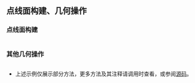 ## 点线面构建、几何操作

### 点线面构建

```C#

```



### 其他几何操作

```C#

```

- 上述示例仅展示部分方法，更多方法及其注释请调用时查看，或参阅[源码]()。